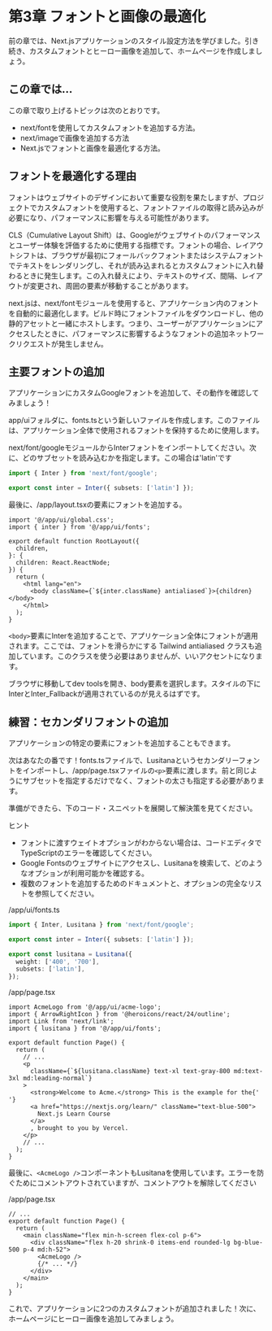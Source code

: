 # 第3章 フォントと画像の最適化
前の章では、Next.jsアプリケーションのスタイル設定方法を学びました。引き続き、カスタムフォントとヒーロー画像を追加して、ホームページを作成しましょう。

## この章では...
この章で取り上げるトピックは次のとおりです。

* next/fontを使用してカスタムフォントを追加する方法。
* next/imageで画像を追加する方法
* Next.jsでフォントと画像を最適化する方法。

## フォントを最適化する理由
フォントはウェブサイトのデザインにおいて重要な役割を果たしますが、プロジェクトでカスタムフォントを使用すると、フォントファイルの取得と読み込みが必要になり、パフォーマンスに影響を与える可能性があります。

CLS（Cumulative Layout Shift）は、Googleがウェブサイトのパフォーマンスとユーザー体験を評価するために使用する指標です。フォントの場合、レイアウトシフトは、ブラウザが最初にフォールバックフォントまたはシステムフォントでテキストをレンダリングし、それが読み込まれるとカスタムフォントに入れ替わるときに発生します。この入れ替えにより、テキストのサイズ、間隔、レイアウトが変更され、周囲の要素が移動することがあります。

next.jsは、next/fontモジュールを使用すると、アプリケーション内のフォントを自動的に最適化します。ビルド時にフォントファイルをダウンロードし、他の静的アセットと一緒にホストします。つまり、ユーザーがアプリケーションにアクセスしたときに、パフォーマンスに影響するようなフォントの追加ネットワークリクエストが発生しません。

## 主要フォントの追加
アプリケーションにカスタムGoogleフォントを追加して、その動作を確認してみましょう！

app/uiフォルダに、fonts.tsという新しいファイルを作成します。このファイルは、アプリケーション全体で使用されるフォントを保持するために使用します。

next/font/googleモジュールからInterフォントをインポートしてください。次に、どのサブセットを読み込むかを指定します。この場合は'latin'です

```typescript
import { Inter } from 'next/font/google';

export const inter = Inter({ subsets: ['latin'] });
```

最後に、/app/layout.tsxの<body>要素にフォントを追加する。

```tsx
import '@/app/ui/global.css';
import { inter } from '@/app/ui/fonts';

export default function RootLayout({
  children,
}: {
  children: React.ReactNode;
}) {
  return (
    <html lang="en">
      <body className={`${inter.className} antialiased`}>{children}</body>
    </html>
  );
}
```

`<body>`要素にInterを追加することで、アプリケーション全体にフォントが適用されます。ここでは、フォントを滑らかにする Tailwind antialiased クラスも追加しています。このクラスを使う必要はありませんが、いいアクセントになります。

ブラウザに移動してdev toolsを開き、body要素を選択します。スタイルの下にInterとInter_Fallbackが適用されているのが見えるはずです。

## 練習：セカンダリフォントの追加
アプリケーションの特定の要素にフォントを追加することもできます。

次はあなたの番です！fonts.tsファイルで、Lusitanaというセカンダリーフォントをインポートし、/app/page.tsxファイルの`<p>`要素に渡します。前と同じようにサブセットを指定するだけでなく、フォントの太さも指定する必要があります。

準備ができたら、下のコード・スニペットを展開して解決策を見てください。

ヒント
* フォントに渡すウェイトオプションがわからない場合は、コードエディタでTypeScriptのエラーを確認してください。
* Google Fontsのウェブサイトにアクセスし、Lusitanaを検索して、どのようなオプションが利用可能かを確認する。
* 複数のフォントを追加するためのドキュメントと、オプションの完全なリストを参照してください。

/app/ui/fonts.ts
```typescript
import { Inter, Lusitana } from 'next/font/google';

export const inter = Inter({ subsets: ['latin'] });

export const lusitana = Lusitana({
  weight: ['400', '700'],
  subsets: ['latin'],
});
```

/app/page.tsx

```tsx
import AcmeLogo from '@/app/ui/acme-logo';
import { ArrowRightIcon } from '@heroicons/react/24/outline';
import Link from 'next/link';
import { lusitana } from '@/app/ui/fonts';

export default function Page() {
  return (
    // ...
    <p
      className={`${lusitana.className} text-xl text-gray-800 md:text-3xl md:leading-normal`}
    >
      <strong>Welcome to Acme.</strong> This is the example for the{' '}
      <a href="https://nextjs.org/learn/" className="text-blue-500">
        Next.js Learn Course
      </a>
      , brought to you by Vercel.
    </p>
    // ...
  );
}
```

最後に、`<AcmeLogo />`コンポーネントもLusitanaを使用しています。エラーを防ぐためにコメントアウトされていますが、コメントアウトを解除してください

/app/page.tsx
```tsx
// ...
export default function Page() {
  return (
    <main className="flex min-h-screen flex-col p-6">
      <div className="flex h-20 shrink-0 items-end rounded-lg bg-blue-500 p-4 md:h-52">
        <AcmeLogo />
        {/* ... */}
      </div>
    </main>
  );
}
```
これで、アプリケーションに2つのカスタムフォントが追加されました！次に、ホームページにヒーロー画像を追加してみましょう。
